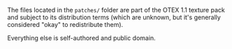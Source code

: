 The files located in the `patches/` folder are part of the OTEX 1.1 texture pack and subject to its distribution terms (which are unknown, but it's generally considered "okay" to redistribute them).

Everything else is self-authored and public domain.
